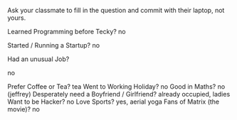 Ask your classmate to fill in the question and commit with their laptop, not yours.


Learned Programming before Tecky?
no

Started / Running a Startup?
no

Had an unusual Job?

no

Prefer Coffee or Tea?
tea
Went to Working Holiday?
no
Good in Maths?
no (jeffrey)
Desperately need a Boyfriend / Girlfriend?
already occupied, ladies
Want to be Hacker?
no
Love Sports?
yes, aerial yoga
Fans of Matrix (the movie)?
no